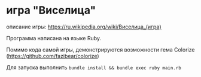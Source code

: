 # игра "Виселица" 
описание игры: https://ru.wikipedia.org/wiki/Виселица_(игра)

Программа написана на языке Ruby.

Помимо кода самой игры, демонстрируются возможности гема Colorize (https://github.com/fazibear/colorize)

Для запуска выполнить `bundle install && bundle exec ruby main.rb`
